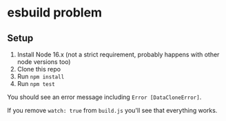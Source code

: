 # esbuild problem

## Setup

1. Install Node 16.x (not a strict requirement, probably happens with other node versions too)
2. Clone this repo
3. Run `npm install`
4. Run `npm test`

You should see an error message including `Error [DataCloneError]`.

If you remove `watch: true` from `build.js` you'll see that everything works.
